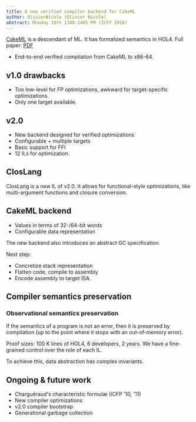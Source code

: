 ```yaml
---
title: A new verified compiler backend for CakeML
author: OlivierNicole (Olivier Nicole)
abstract: Monday 19th 1340-1405 PM (ICFP 2016)
---
```


[CakeML](http://cakeml.org) is a descendant of ML. It has formalized semantics in HOL4.
Full paper: [PDF](https://cakeml.org/icfp16.pdf)

* End-to-end verified compilation from CakeML to x86-64.

## v1.0 drawbacks

* Too low-level for FP optimizations, awkward for target-specific optimizations.
* Only one target available.

## v2.0

* New backend designed for verified optimizations
* Configurable + multiple targets
* Basic support for FFI
* 12 ILs for optimization.

## ClosLang

ClosLang is a new IL of v2.0. It allows for functional-style optimizations, like
multi-argument functions and closure conversion.

## CakeML backend

* Values in terms of 32-/64-bit words
* Configurable data representation

The new backend also introduces an abstract GC specification.

Next step:
* Concretize stack representation
* Flatten code, compile to assembly
* Encode assembly to target ISA.

## Compiler semantics preservation

### Observational semantics preservation

If the semantics of a program is not an error, then it is preserved by
compilation (up to the point where it stops with an out-of-memory error).

Proof sizes: 100 K lines of HOL4, 6 developers, 2 years. We have a fine-grained
control over the role of each IL.

To achieve this, data abstraction has complex invariants.

## Ongoing & future work

* Charguéraud's characteristic formulæ (ICFP '10, '11)
* New compiler optimizations
* v2.0 compiler bootstrap
* Generational garbage collection

